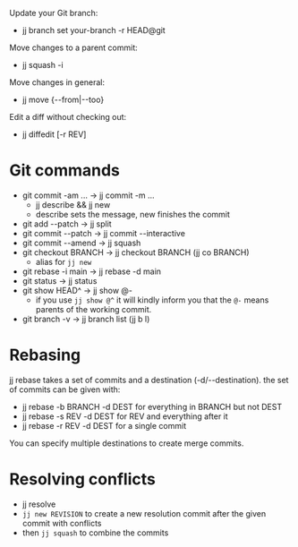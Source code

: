 Update your Git branch:
- jj branch set your-branch -r HEAD@git

Move changes to a parent commit:
- jj squash -i

Move changes in general:
- jj move {--from|--too}

Edit a diff without checking out:
- jj diffedit [-r REV]

# Git commands

- git commit -am ... -> jj commit -m ...
    - jj describe && jj new
    - describe sets the message, new finishes the commit
- git add --patch -> jj split
- git commit --patch -> jj commit --interactive
- git commit --amend -> jj squash
- git checkout BRANCH -> jj checkout BRANCH (jj co BRANCH)
    - alias for `jj new`
- git rebase -i main -> jj rebase -d main
- git status -> jj status
- git show HEAD^ -> jj show @-
    - if you use `jj show @^` it will kindly inform you that the `@-` means
      parents of the working commit.
- git branch -v -> jj branch list (jj b l)

# Rebasing

jj rebase takes a set of commits and a destination (-d/--destination). the set
of commits can be given with:
- jj rebase -b BRANCH -d DEST for everything in BRANCH but not DEST
- jj rebase -s REV -d DEST for REV and everything after it
- jj rebase -r REV -d DEST for a single commit

You can specify multiple destinations to create merge commits.

# Resolving conflicts

- jj resolve
- `jj new REVISION` to create a new resolution commit after the given commit
  with conflicts
- then `jj squash` to combine the commits
